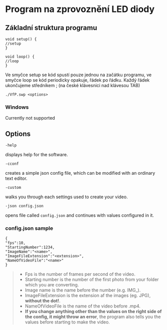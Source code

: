 # Program na zprovoznění LED diody
## Základní struktura programu
```
void setup() {
//setup
}

void loop() {
//loop
}
```
Ve smyčce setup se kód spustí pouze jednou na začátku programu, ve smyčce loop se kód periodicky opakuje, řádek po řádku.
Každý řádek ukončujeme středníkem ; (na české klávesnici nad klávesou TAB)
```
./VfP.swp <options>
```
### Windows
Currently not supported

## Options
```
-help
```
displays help for the software.
```
-cconf
```
creates a simple json config file, which can be modified with an ordinary text editor.
```
-custom
```
walks you through each settings used to create your video.
```
-json config.json
```
opens file called `config.json` and continues with values configured in it.

### config.json sample
```
{
"fps":10,
"StartingNumber":1234,
"ImageName":"<name>",
"ImageFileExtension":"<extension>",
"NameOfVideoFile":"<name>"
}
```

> - Fps is the number of frames per second of the video.
> - Starting number is the number of the first photo from your folder which you are converting.
> - Image name is the name before the number (e.g. IMG_).
> - ImageFileExtension is the extension af the images (eg. JPG), **without the dot!**.
> - NameOfVideoFile is the name of the video before .mp4.
> - **If you change anything other than the values on the right side of the config, it might throw an error**, the program also tells you the values before starting to make the video.
